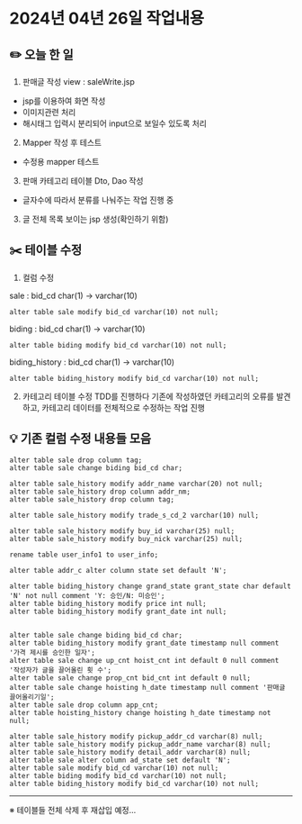 # 2024년 04년 26일 작업내용

## :pencil2: 오늘 한 일
1. 판매글 작성 view : saleWrite.jsp
- jsp를 이용하여 화면 작성
- 이미지관련 처리
- 해시태그 입력시 분리되어 input으로 보일수 있도록 처리

2. Mapper 작성 후 테스트
- 수정용 mapper 테스트

3. 판매 카테고리 테이블 Dto, Dao 작성
- 글자수에 따라서 분류를 나눠주는 작업 진행 중

3. 글 전체 목록 보이는 jsp 생성(확인하기 위함)

## :scissors: 테이블 수정
1. 컬럼 수정

sale : bid_cd char(1) -> varchar(10)

```
alter table sale modify bid_cd varchar(10) not null;
```

biding : bid_cd char(1) -> varchar(10)

```
alter table biding modify bid_cd varchar(10) not null;
```

biding_history : bid_cd char(1) -> varchar(10)

```
alter table biding_history modify bid_cd varchar(10) not null;
```

2. 카테고리 테이블 수정
TDD를 진행하다 기존에 작성하였던 카테고리의 오류를 발견하고,
카테고리 데이터를 전체적으로 수정하는 작업 진행


## :bulb: 기존 컬럼 수정 내용들 모음

```
alter table sale drop column tag;
alter table sale change biding bid_cd char;

alter table sale_history modify addr_name varchar(20) not null;
alter table sale_history drop column addr_nm;
alter table sale_history drop column tag;

alter table sale_history modify trade_s_cd_2 varchar(10) null;

alter table sale_history modify buy_id varchar(25) null;
alter table sale_history modify buy_nick varchar(25) null;

rename table user_info1 to user_info;

alter table addr_c alter column state set default 'N';

alter table biding_history change grand_state grant_state char default 'N' not null comment 'Y: 승인/N: 미승인';
alter table biding_history modify price int null;
alter table biding_history modify grant_date int null;


alter table sale change biding bid_cd char;
alter table biding_history modify grant_date timestamp null comment '가격 제시를 승인한 일자';
alter table sale change up_cnt hoist_cnt int default 0 null comment '작성자가 글을 끌어올린 횟 수';
alter table sale change prop_cnt bid_cnt int default 0 null;
alter table sale change hoisting h_date timestamp null comment '판매글 끌어올리기일';
alter table sale drop column app_cnt;
alter table hoisting_history change hoisting h_date timestamp not null;

alter table sale_history modify pickup_addr_cd varchar(8) null;
alter table sale_history modify pickup_addr_name varchar(8) null;
alter table sale_history modify detail_addr varchar(8) null;
alter table sale alter column ad_state set default 'N';
alter table sale modify bid_cd varchar(10) not null;
alter table biding modify bid_cd varchar(10) not null;
alter table biding_history modify bid_cd varchar(10) not null;
```

---
※ 테이블들 전체 삭제 후 재삽입 예정...